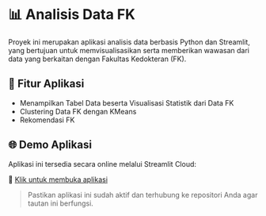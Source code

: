 # 📊 Analisis Data FK

Proyek ini merupakan aplikasi analisis data berbasis Python dan Streamlit, yang bertujuan untuk memvisualisasikan serta memberikan wawasan dari data yang berkaitan dengan Fakultas Kedokteran (FK).

## 🚀 Fitur Aplikasi
- Menampilkan Tabel Data beserta Visualisasi Statistik dari Data FK
- Clustering Data FK dengan KMeans
- Rekomendasi FK

## 🌐 Demo Aplikasi
Aplikasi ini tersedia secara online melalui Streamlit Cloud:

🔗 [Klik untuk membuka aplikasi](https://datafkanalysis.streamlit.app/)

> Pastikan aplikasi ini sudah aktif dan terhubung ke repositori Anda agar tautan ini berfungsi.
